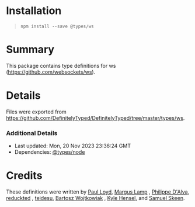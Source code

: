 # Installation

> `npm install --save @types/ws`

# Summary

This package contains type definitions for ws (https://github.com/websockets/ws).

# Details

Files were exported from https://github.com/DefinitelyTyped/DefinitelyTyped/tree/master/types/ws.

### Additional Details

* Last updated: Mon, 20 Nov 2023 23:36:24 GMT
* Dependencies: [@types/node](https://npmjs.com/package/@types/node)

# Credits

These definitions were written by [Paul Loyd](https://github.com/loyd), [Margus Lamp](https://github.com/mlamp)
, [Philippe D'Alva](https://github.com/TitaneBoy), [reduckted](https://github.com/reduckted)
, [teidesu](https://github.com/teidesu), [Bartosz Wojtkowiak](https://github.com/wojtkowiak)
, [Kyle Hensel](https://github.com/k-yle), and [Samuel Skeen](https://github.com/cwadrupldijjit).

